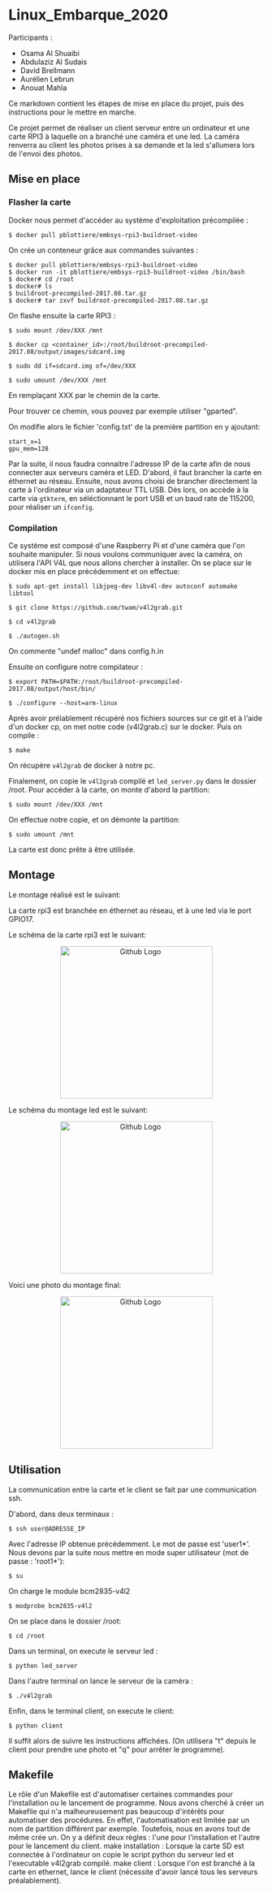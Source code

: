 # Linux_Embarque_2020

Participants : 
- Osama Al Shuaibi
- Abdulaziz Al Sudais
- David Brellmann
- Aurélien Lebrun
- Anouat Mahla


Ce markdown contient les étapes de mise en place du projet, puis des instructions pour le mettre en marche. 

Ce projet permet de réaliser un client serveur entre un ordinateur et une carte RPI3 à laquelle on a branché une caméra et une led. La caméra renverra au client les photos prises à sa demande et la led s'allumera lors de l'envoi des photos.


## Mise en place

### Flasher la carte
Docker nous permet d'accéder au système d'exploitation précompilée : 
```
$ docker pull pblottiere/embsys-rpi3-buildroot-video
```
On crée un conteneur grâce aux commandes suivantes : 
```
$ docker pull pblottiere/embsys-rpi3-buildroot-video
$ docker run -it pblottiere/embsys-rpi3-buildroot-video /bin/bash
$ docker# cd /root
$ docker# ls
$ buildroot-precompiled-2017.08.tar.gz
$ docker# tar zxvf buildroot-precompiled-2017.08.tar.gz
```
On flashe ensuite la carte RPI3 : 
```
$ sudo mount /dev/XXX /mnt

$ docker cp <container_id>:/root/buildroot-precompiled-2017.08/output/images/sdcard.img

$ sudo dd if=sdcard.img of=/dev/XXX

$ sudo umount /dev/XXX /mnt
```
En remplaçant XXX par le chemin de la carte.

Pour trouver ce chemin, vous pouvez par exemple utiliser "gparted".

On modifie alors le fichier 'config.txt' de la première partition en y ajoutant: 

```
start_x=1
gpu_mem=128
```


Par la suite, il nous faudra connaitre l'adresse IP de la carte afin de nous connecter aux serveurs caméra et LED. D'abord, il faut brancher la carte en éthernet au réseau. Ensuite, nous avons choisi de  brancher directement la carte à l'ordinateur via un adaptateur TTL USB. Dès lors, on accède à la carte via `gtkterm`, en séléctionnant le port USB et un baud rate de 115200, pour réaliser un `ifconfig`. 

### Compilation

Ce système est composé d'une Raspberry Pi et d'une caméra que l'on souhaite manipuler. Si nous voulons communiquer avec la caméra, on utilisera l'API V4L que nous allons chercher à installer.
On se place sur le docker mis en place précédemment et on effectue:

```
$ sudo apt-get install libjpeg-dev libv4l-dev autoconf automake libtool

$ git clone https://github.com/twam/v4l2grab.git

$ cd v4l2grab

$ ./autogen.sh

```

On commente "undef malloc" dans config.h.in
 
Ensuite on configure notre compilateur : 
```
$ export PATH=$PATH:/root/buildroot-precompiled-2017.08/output/host/bin/

$ ./configure --host=arm-linux
```

Après avoir prélablement récupéré nos fichiers sources sur ce git et à l'aide d'un docker cp, on met notre code (v4l2grab.c) sur le docker. 
Puis on compile : 
```
$ make
```

On récupère `v4l2grab` de docker à notre pc.

Finalement, on copie le `v4l2grab` compilé et `led_server.py` dans le dossier /root. 
Pour accéder à la carte, on monte d'abord la partition:

```
$ sudo mount /dev/XXX /mnt
```
On effectue notre copie, et on démonte la partition:

```
$ sudo umount /mnt
```
La carte est donc prête à être utilisée.

## Montage

Le montage réalisé est le suivant:

La carte rpi3 est branchée en éthernet au réseau, et à une led via le port GPIO17.

Le schéma de la carte rpi3 est le suivant:

<p align="center">
  <img src="https://github.com/LinEmbarque/Projet_Linux_Embarque/image/schema_rpi3.png" width="300" title="Github Logo">
</p>

Le schéma du montage led est le suivant:

<p align="center">
  <img src="https://github.com/LinEmbarque/Projet_Linux_Embarque/image/schema_led.png" width="300" title="Github Logo">
</p>

Voici une photo du montage final:

<p align="center">
  <img src="https://github.com/LinEmbarque/Projet_Linux_Embarque/image/schema_montage.jpg" width="300" title="Github Logo">
</p>

## Utilisation

La communication entre la carte et le client se fait par une communication ssh.

D'abord, dans deux terminaux : 
```
$ ssh user@ADRESSE_IP
```
Avec l'adresse IP obtenue précédemment. Le mot de passe est 'user1*'. 
Nous devons par la suite nous mettre en mode super utilisateur (mot de passe : 'root1*'): 

```
$ su
```
On charge le module bcm2835-v4l2

```
$ modprobe bcm2835-v4l2
```

On se place dans le dossier /root:

```
$ cd /root
```

Dans un terminal, on execute le serveur led :
```
$ python led_server
```

Dans l'autre terminal on lance le serveur de la caméra : 

```
$ ./v4l2grab
```

Enfin, dans le terminal client, on execute le client: 
```
$ python client
```

Il suffit alors de suivre les instructions affichées. (On utilisera "t" depuis le client pour prendre une photo et "q" pour arrêter le programme).


## Makefile

Le rôle d'un Makefile est d'automatiser certaines commandes pour l'installation ou le lancement de programme. Nous avons cherché à créer un Makefile qui n'a malheureusement pas beaucoup d'intérêts pour automatiser des procédures. En effet, l'automatisation est limitée par un nom de partition différent par exemple. Toutefois, nous en avons tout de même crée un. On y a définit deux règles : l'une pour l'installation et l'autre pour le lancement du client.
    make installation : Lorsque la carte SD est connectée à l'ordinateur on copie le script python du serveur led et l'executable v4l2grab compilé.
    make client : Lorsque l'on est branché à la carte en ethernet, lance le client (nécessite d'avoir lancé tous les serveurs préalablement).



